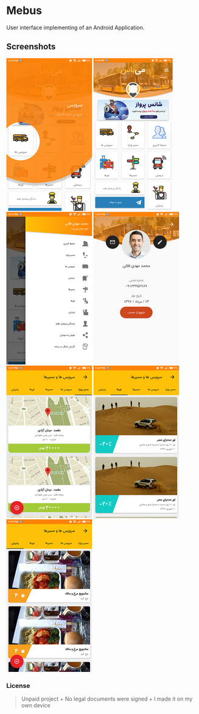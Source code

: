 # Mebus

User interface implementing of an Android Application.

## Screenshots

![0](_screenshots\0.png)
![1](_screenshots\1.png)
![2](_screenshots\2.png)
![3](_screenshots\3.png)
![4](_screenshots\4.png)
![5](_screenshots\5.png)
![6](_screenshots\6.png)

### License

> Unpaid project + No legal documents were signed + I made it on my own device